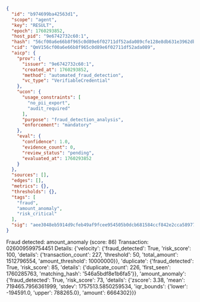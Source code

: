 ```json
{
  "id": "b974699ba42563d1",
  "scope": "agent",
  "key": "RESULT",
  "epoch": 1760293852,
  "host_pid": "9e6742732c60:1",
  "hash": "56cf00a6e66b8f965c0d89e6f02711df52ada089cfe128e8db631e3962db4af7",
  "cid": "QmV156cf00a6e66b8f965c0d89e6f02711df52ada089",
  "aicp": {
    "prov": {
      "issuer": "9e6742732c60:1",
      "created_at": 1760293852,
      "method": "automated_fraud_detection",
      "vc_type": "VerifiableCredential"
    },
    "ucon": {
      "usage_constraints": [
        "no_pii_export",
        "audit_required"
      ],
      "purpose": "fraud_detection_analysis",
      "enforcement": "mandatory"
    },
    "eval": {
      "confidence": 1.0,
      "evidence_count": 0,
      "review_status": "pending",
      "evaluated_at": 1760293852
    }
  },
  "sources": [],
  "edges": [],
  "metrics": {},
  "thresholds": {},
  "tags": [
    "fraud",
    "amount_anomaly",
    "risk_critical"
  ],
  "sig": "aee3048eb5914d9cfeb49af9fcee954505b0dcb681584ccf842e2cca5897750a"
}
```

Fraud detected: amount_anomaly (score: 86)
Transaction: 026009599754451
Details: {'velocity': {'fraud_detected': True, 'risk_score': 100, 'details': {'transaction_count': 227, 'threshold': 50, 'total_amount': 1512796554, 'amount_threshold': 10000000}}, 'duplicate': {'fraud_detected': True, 'risk_score': 85, 'details': {'duplicate_count': 226, 'first_seen': 1760285763, 'matching_hash': '546a5bdf8e1b6fa5'}}, 'amount_anomaly': {'fraud_detected': True, 'risk_score': 73, 'details': {'zscore': 3.38, 'mean': 719465.7956361999, 'stdev': 1757513.5850259534, 'iqr_bounds': {'lower': -194591.0, 'upper': 788265.0}, 'amount': 6664302}}}